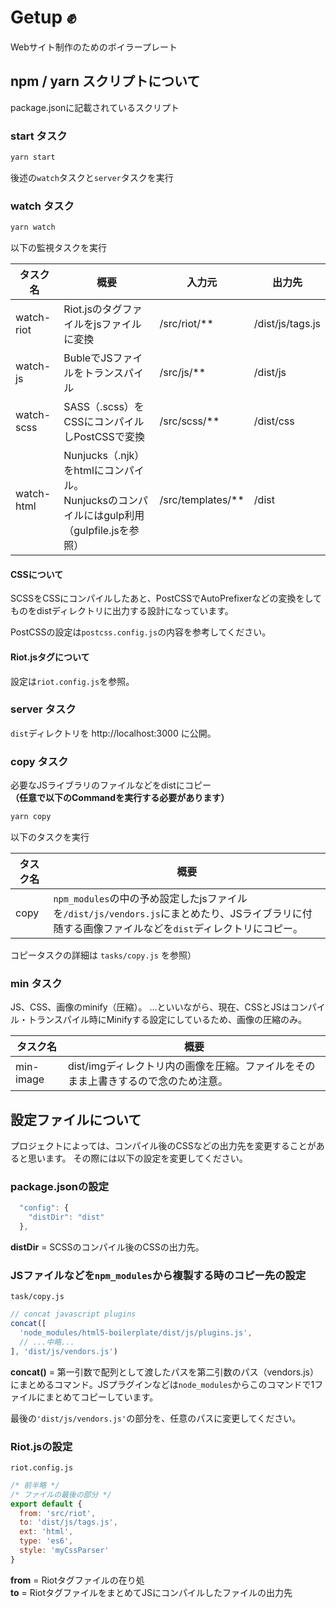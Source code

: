 # Getup ✊

Webサイト制作のためのボイラープレート

## npm / yarn スクリプトについて

package.jsonに記載されているスクリプト

### start タスク

```bash
yarn start
```

後述の`watch`タスクと`server`タスクを実行

### watch タスク

```bash
yarn watch
```
以下の監視タスクを実行

タスク名 | 概要 | 入力元 | 出力先
---|---|---|---
watch-riot | Riot.jsのタグファイルをjsファイルに変換 | /src/riot/** | /dist/js/tags.js
watch-js | BubleでJSファイルをトランスパイル | /src/js/** | /dist/js
watch-scss | SASS（.scss）をCSSにコンパイルしPostCSSで変換 | /src/scss/** | /dist/css
watch-html | Nunjucks（.njk）をhtmlにコンパイル。<br>Nunjucksのコンパイルにはgulp利用（gulpfile.jsを参照） | /src/templates/** | /dist

#### CSSについて

SCSSをCSSにコンパイルしたあと、PostCSSでAutoPrefixerなどの変換をしてものをdistディレクトリに出力する設計になっています。

PostCSSの設定は`postcss.config.js`の内容を参考してください。

#### Riot.jsタグについて

設定は`riot.config.js`を参照。

### server タスク

`dist`ディレクトリを http://localhost:3000 に公開。

### copy タスク

必要なJSライブラリのファイルなどをdistにコピー<br>**（任意で以下のCommandを実行する必要があります）**

```bash
yarn copy
```

以下のタスクを実行

タスク名 | 概要
---|---
copy | `npm_modules`の中の予め設定したjsファイルを`/dist/js/vendors.js`にまとめたり、JSライブラリに付随する画像ファイルなどを`dist`ディレクトリにコピー。

コピータスクの詳細は `tasks/copy.js` を参照）

### min タスク

JS、CSS、画像のminify（圧縮）。
…といいながら、現在、CSSとJSはコンパイル・トランスパイル時にMinifyする設定にしているため、画像の圧縮のみ。

タスク名 | 概要
---|---
min-image | dist/imgディレクトリ内の画像を圧縮。ファイルをそのまま上書きするので念のため注意。

## 設定ファイルについて

プロジェクトによっては、コンパイル後のCSSなどの出力先を変更することがあると思います。
その際には以下の設定を変更してください。

### package.jsonの設定

```js
  "config": {
    "distDir": "dist"
  },
```
**distDir** = SCSSのコンパイル後のCSSの出力先。

### JSファイルなどを`npm_modules`から複製する時のコピー先の設定

`task/copy.js`

```js
// concat javascript plugins
concat([
  'node_modules/html5-boilerplate/dist/js/plugins.js',
  // ...中略...
], 'dist/js/vendors.js')
```

**concat()** = 第一引数で配列として渡したパスを第二引数のパス（vendors.js）にまとめるコマンド。JSプラグインなどは`node_modules`からこのコマンドで1ファイルにまとめてコピーしています。

最後の`'dist/js/vendors.js'`の部分を、任意のパスに変更してください。


### Riot.jsの設定

`riot.config.js`

```js
/* 前半略 */
/* ファイルの最後の部分 */
export default {
  from: 'src/riot',
  to: 'dist/js/tags.js',
  ext: 'html',
  type: 'es6',
  style: 'myCssParser'
}
```

**from** = Riotタグファイルの在り処<br>
**to** = RiotタグファイルをまとめてJSにコンパイルしたファイルの出力先